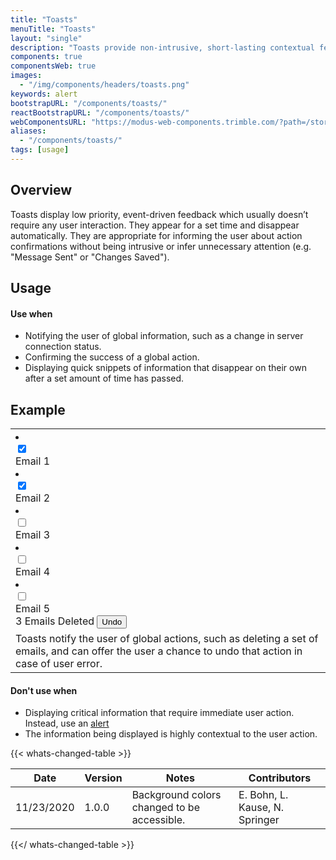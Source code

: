 ```yaml
---
title: "Toasts"
menuTitle: "Toasts"
layout: "single"
description: "Toasts provide non-intrusive, short-lasting contextual feedback to the user."
components: true
componentsWeb: true
images:
  - "/img/components/headers/toasts.png"
keywords: alert
bootstrapURL: "/components/toasts/"
reactBootstrapURL: "/components/toasts/"
webComponentsURL: "https://modus-web-components.trimble.com/?path=/story/components-toast--default"
aliases:
  - "/components/toasts/"
tags: [usage]
---
```


## Overview

Toasts display low priority, event-driven feedback which usually doesn’t require any user interaction. They appear for a set time and disappear automatically. They are appropriate for informing the user about action confirmations without being intrusive or infer unnecessary attention (e.g. "Message Sent" or "Changes Saved").

## Usage

#### Use when

- Notifying the user of global information, such as a change in server connection status.
- Confirming the success of a global action.
- Displaying quick snippets of information that disappear on their own after a set amount of time has passed.

## Example

<table class="table table-bordered">
  <tbody>
    <tr>
      <td scope="row">
        <div class="border position-relative">
          <div class="p-3">
            <div class="list-group">
              <li class="list-group-item active list-item-left-control">
                <div class="custom-control custom-checkbox">
                  <input
                    type="checkbox"
                    checked
                    class="custom-control-input"
                    id="email1"
                    name="email1"
                  />
                  <label class="custom-control-label" for="email1"></label>
                </div>
                <span>Email 1</span>
              </li>
              <li class="list-group-item active list-item-left-control">
                <div class="custom-control custom-checkbox">
                  <input
                    type="checkbox"
                    checked
                    class="custom-control-input"
                    id="email2"
                    name="email2"
                  />
                  <label class="custom-control-label" for="email2"></label>
                </div>
                <span>Email 2</span>
              </li>
              <li class="list-group-item list-item-left-control">
                <div class="custom-control custom-checkbox">
                  <input
                    type="checkbox"
                    class="custom-control-input"
                    id="email3"
                    name="email3"
                  />
                  <label class="custom-control-label" for="email3"></label>
                </div>
                <span>Email 3</span>
              </li>
              <li class="list-group-item list-item-left-control">
                <div class="custom-control custom-checkbox">
                  <input
                    type="checkbox"
                    class="custom-control-input"
                    id="email4"
                    name="email4"
                  />
                  <label class="custom-control-label" for="email4"></label>
                </div>
                <span>Email 4</span>
              </li>
              <li class="list-group-item list-item-left-control">
                <div class="custom-control custom-checkbox">
                  <input
                    type="checkbox"
                    class="custom-control-input"
                    id="email5"
                    name="email5"
                  />
                  <label class="custom-control-label" for="email5"></label>
                </div>
                <span>Email 5</span>
              </li>
            </div>
          </div>
          <div
            class="toast toast-success show position-absolute"
            style="width: 350px; bottom: 2rem; left: calc(50% - 175px);"
            role="alert"
            aria-live="assertive"
            aria-atomic="true"
          >
            3 Emails Deleted
            <button
              type="button"
              class="btn btn-text-dark"
              data-dismiss="toast"
              aria-label="Close"
            >
              Undo
            </button>
          </div>
        </div>
      </td>
    </tr>
    <tr>
      <td class="do" scope="row">
        Toasts notify the user of global actions, such as deleting a set of
        emails, and can offer the user a chance to undo that action in case of
        user error.
      </td>
    </tr>
  </tbody>
</table>

#### Don't use when

- Displaying critical information that require immediate user action. Instead, use an [alert](/components/web/alerts/)
- The information being displayed is highly contextual to the user action.

{{< whats-changed-table >}}

| Date       | Version | Notes                                       | Contributors                   |
| ---------- | ------- | ------------------------------------------- | ------------------------------ |
| 11/23/2020 | 1.0.0   | Background colors changed to be accessible. | E. Bohn, L. Kause, N. Springer |

{{</ whats-changed-table >}}
